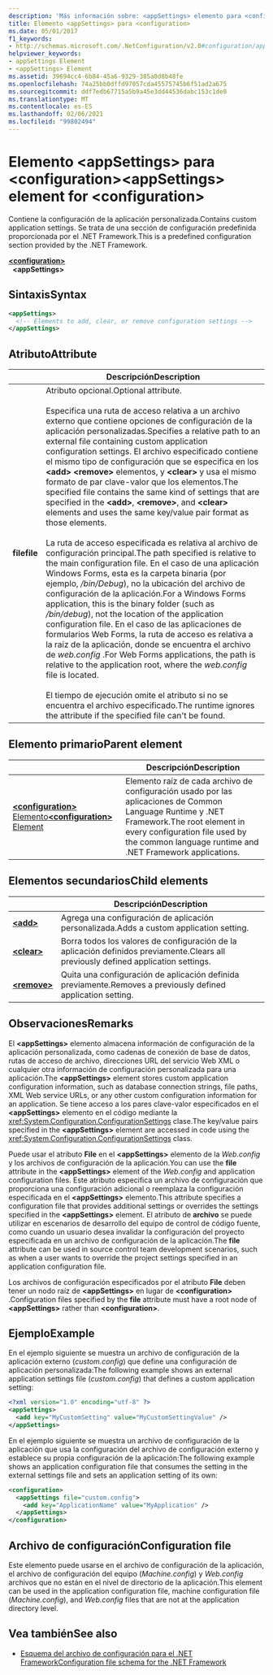```yaml
---
description: 'Más información sobre: <appSettings> elemento para <configuration>'
title: Elemento <appSettings> para <configuration>
ms.date: 05/01/2017
f1_keywords:
- http://schemas.microsoft.com/.NetConfiguration/v2.0#configuration/appSettings
helpviewer_keywords:
- appSettings Element
- <appSettings> Element
ms.assetid: 39694cc4-6b84-45a6-9329-385a0d8b48fe
ms.openlocfilehash: 74a25bb0dffd97057cda45575745b6f51ad2a675
ms.sourcegitcommit: ddf7edb67715a5b9a45e3dd44536dabc153c1de0
ms.translationtype: MT
ms.contentlocale: es-ES
ms.lasthandoff: 02/06/2021
ms.locfileid: "99802494"
---
```

# <a name="appsettings-element-for-configuration"></a><span data-ttu-id="58ffe-103">Elemento \<appSettings> para \<configuration></span><span class="sxs-lookup"><span data-stu-id="58ffe-103">\<appSettings> element for \<configuration></span></span>

<span data-ttu-id="58ffe-104">Contiene la configuración de la aplicación personalizada.</span><span class="sxs-lookup"><span data-stu-id="58ffe-104">Contains custom application settings.</span></span> <span data-ttu-id="58ffe-105">Se trata de una sección de configuración predefinida proporcionada por el .NET Framework.</span><span class="sxs-lookup"><span data-stu-id="58ffe-105">This is a predefined configuration section provided by the .NET Framework.</span></span>

[**\<configuration>**](../configuration-element.md)\
&nbsp;&nbsp;**\<appSettings>**

## <a name="syntax"></a><span data-ttu-id="58ffe-106">Sintaxis</span><span class="sxs-lookup"><span data-stu-id="58ffe-106">Syntax</span></span>

```xml
<appSettings>
  <!-- Elements to add, clear, or remove configuration settings -->
</appSettings>
```

## <a name="attribute"></a><span data-ttu-id="58ffe-107">Atributo</span><span class="sxs-lookup"><span data-stu-id="58ffe-107">Attribute</span></span>

|           | <span data-ttu-id="58ffe-108">Descripción</span><span class="sxs-lookup"><span data-stu-id="58ffe-108">Description</span></span> |
| --------- | ----------- |
| <span data-ttu-id="58ffe-109">**file**</span><span class="sxs-lookup"><span data-stu-id="58ffe-109">**file**</span></span>  | <span data-ttu-id="58ffe-110">Atributo opcional.</span><span class="sxs-lookup"><span data-stu-id="58ffe-110">Optional attribute.</span></span><br><br><span data-ttu-id="58ffe-111">Especifica una ruta de acceso relativa a un archivo externo que contiene opciones de configuración de la aplicación personalizadas.</span><span class="sxs-lookup"><span data-stu-id="58ffe-111">Specifies a relative path to an external file containing custom application configuration settings.</span></span> <span data-ttu-id="58ffe-112">El archivo especificado contiene el mismo tipo de configuración que se especifica en los **\<add>** **\<remove>** elementos, y **\<clear>** y usa el mismo formato de par clave-valor que los elementos.</span><span class="sxs-lookup"><span data-stu-id="58ffe-112">The specified file contains the same kind of settings that are specified in the **\<add>**, **\<remove>**, and **\<clear>** elements and uses the same key/value pair format as those elements.</span></span><br><br><span data-ttu-id="58ffe-113">La ruta de acceso especificada es relativa al archivo de configuración principal.</span><span class="sxs-lookup"><span data-stu-id="58ffe-113">The path specified is relative to the main configuration file.</span></span> <span data-ttu-id="58ffe-114">En el caso de una aplicación Windows Forms, esta es la carpeta binaria (por ejemplo, */bin/Debug*), no la ubicación del archivo de configuración de la aplicación.</span><span class="sxs-lookup"><span data-stu-id="58ffe-114">For a Windows Forms application, this is the binary folder (such as */bin/debug*), not the location of the application configuration file.</span></span> <span data-ttu-id="58ffe-115">En el caso de las aplicaciones de formularios Web Forms, la ruta de acceso es relativa a la raíz de la aplicación, donde se encuentra el archivo de *web.config* .</span><span class="sxs-lookup"><span data-stu-id="58ffe-115">For Web Forms applications, the path is relative to the application root, where the *web.config* file is located.</span></span><br><br><span data-ttu-id="58ffe-116">El tiempo de ejecución omite el atributo si no se encuentra el archivo especificado.</span><span class="sxs-lookup"><span data-stu-id="58ffe-116">The runtime ignores the attribute if the specified file can't be found.</span></span> |

## <a name="parent-element"></a><span data-ttu-id="58ffe-117">Elemento primario</span><span class="sxs-lookup"><span data-stu-id="58ffe-117">Parent element</span></span>

|     | <span data-ttu-id="58ffe-118">Descripción</span><span class="sxs-lookup"><span data-stu-id="58ffe-118">Description</span></span> |
| --- | ----------- |
| [<span data-ttu-id="58ffe-119">**\<configuration>** Elemento</span><span class="sxs-lookup"><span data-stu-id="58ffe-119">**\<configuration>** Element</span></span>](../configuration-element.md) | <span data-ttu-id="58ffe-120">Elemento raíz de cada archivo de configuración usado por las aplicaciones de Common Language Runtime y .NET Framework.</span><span class="sxs-lookup"><span data-stu-id="58ffe-120">The root element in every configuration file used by the common language runtime and .NET Framework applications.</span></span> |

## <a name="child-elements"></a><span data-ttu-id="58ffe-121">Elementos secundarios</span><span class="sxs-lookup"><span data-stu-id="58ffe-121">Child elements</span></span>

|     | <span data-ttu-id="58ffe-122">Descripción</span><span class="sxs-lookup"><span data-stu-id="58ffe-122">Description</span></span> |
| --- | ----------- |
| [**\<add>**](add-element-for-appsettings.md) | <span data-ttu-id="58ffe-123">Agrega una configuración de aplicación personalizada.</span><span class="sxs-lookup"><span data-stu-id="58ffe-123">Adds a custom application setting.</span></span> |
| [**\<clear>**](clear-element-for-appsettings.md) | <span data-ttu-id="58ffe-124">Borra todos los valores de configuración de la aplicación definidos previamente.</span><span class="sxs-lookup"><span data-stu-id="58ffe-124">Clears all previously defined application settings.</span></span> |
| [**\<remove>**](remove-element-for-appsettings.md) | <span data-ttu-id="58ffe-125">Quita una configuración de aplicación definida previamente.</span><span class="sxs-lookup"><span data-stu-id="58ffe-125">Removes a previously defined application setting.</span></span> |

## <a name="remarks"></a><span data-ttu-id="58ffe-126">Observaciones</span><span class="sxs-lookup"><span data-stu-id="58ffe-126">Remarks</span></span>

<span data-ttu-id="58ffe-127">El **\<appSettings>** elemento almacena información de configuración de la aplicación personalizada, como cadenas de conexión de base de datos, rutas de acceso de archivo, direcciones URL del servicio Web XML o cualquier otra información de configuración personalizada para una aplicación.</span><span class="sxs-lookup"><span data-stu-id="58ffe-127">The **\<appSettings>** element stores custom application configuration information, such as database connection strings, file paths, XML Web service URLs, or any other custom configuration information for an application.</span></span> <span data-ttu-id="58ffe-128">Se tiene acceso a los pares clave-valor especificados en el **\<appSettings>** elemento en el código mediante la <xref:System.Configuration.ConfigurationSettings> clase.</span><span class="sxs-lookup"><span data-stu-id="58ffe-128">The key/value pairs specified in the **\<appSettings>** element are accessed in code using the <xref:System.Configuration.ConfigurationSettings> class.</span></span>

<span data-ttu-id="58ffe-129">Puede usar el atributo **File** en el **\<appSettings>** elemento de la *Web.config* y los archivos de configuración de la aplicación.</span><span class="sxs-lookup"><span data-stu-id="58ffe-129">You can use the **file** attribute in the **\<appSettings>** element of the *Web.config* and application configuration files.</span></span> <span data-ttu-id="58ffe-130">Este atributo especifica un archivo de configuración que proporciona una configuración adicional o reemplaza la configuración especificada en el **\<appSettings>** elemento.</span><span class="sxs-lookup"><span data-stu-id="58ffe-130">This attribute specifies a configuration file that provides additional settings or overrides the settings specified in the **\<appSettings>** element.</span></span> <span data-ttu-id="58ffe-131">El atributo de **archivo** se puede utilizar en escenarios de desarrollo del equipo de control de código fuente, como cuando un usuario desea invalidar la configuración del proyecto especificada en un archivo de configuración de la aplicación.</span><span class="sxs-lookup"><span data-stu-id="58ffe-131">The **file** attribute can be used in source control team development scenarios, such as when a user wants to override the project settings specified in an application configuration file.</span></span>

<span data-ttu-id="58ffe-132">Los archivos de configuración especificados por el atributo **File** deben tener un nodo raíz de **\<appSettings>** en lugar de **\<configuration>** .</span><span class="sxs-lookup"><span data-stu-id="58ffe-132">Configuration files specified by the **file** attribute must have a root node of **\<appSettings>** rather than **\<configuration>**.</span></span>

## <a name="example"></a><span data-ttu-id="58ffe-133">Ejemplo</span><span class="sxs-lookup"><span data-stu-id="58ffe-133">Example</span></span>

<span data-ttu-id="58ffe-134">En el ejemplo siguiente se muestra un archivo de configuración de la aplicación externo (*custom.config*) que define una configuración de aplicación personalizada:</span><span class="sxs-lookup"><span data-stu-id="58ffe-134">The following example shows an external application settings file (*custom.config*) that defines a custom application setting:</span></span>

```xml
<?xml version="1.0" encoding="utf-8" ?>
<appSettings>
  <add key="MyCustomSetting" value="MyCustomSettingValue" />
</appSettings>
```

<span data-ttu-id="58ffe-135">En el ejemplo siguiente se muestra un archivo de configuración de la aplicación que usa la configuración del archivo de configuración externo y establece su propia configuración de la aplicación:</span><span class="sxs-lookup"><span data-stu-id="58ffe-135">The following example shows an application configuration file that consumes the setting in the external settings file and sets an application setting of its own:</span></span>

```xml
<configuration>
  <appSettings file="custom.config">
    <add key="ApplicationName" value="MyApplication" />
  </appSettings>
</configuration>
```

## <a name="configuration-file"></a><span data-ttu-id="58ffe-136">Archivo de configuración</span><span class="sxs-lookup"><span data-stu-id="58ffe-136">Configuration file</span></span>

<span data-ttu-id="58ffe-137">Este elemento puede usarse en el archivo de configuración de la aplicación, el archivo de configuración del equipo (*Machine.config*) y *Web.config* archivos que no están en el nivel de directorio de la aplicación.</span><span class="sxs-lookup"><span data-stu-id="58ffe-137">This element can be used in the application configuration file, machine configuration file (*Machine.config*), and *Web.config* files that are not at the application directory level.</span></span>

## <a name="see-also"></a><span data-ttu-id="58ffe-138">Vea también</span><span class="sxs-lookup"><span data-stu-id="58ffe-138">See also</span></span>

- [<span data-ttu-id="58ffe-139">Esquema del archivo de configuración para el .NET Framework</span><span class="sxs-lookup"><span data-stu-id="58ffe-139">Configuration file schema for the .NET Framework</span></span>](../index.md)
